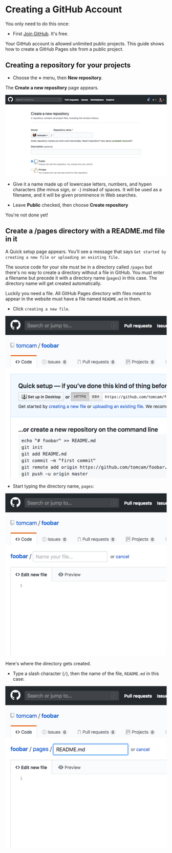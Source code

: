 # Creating a GitHub Account

You only need to do this once:

* First [Join GitHub](https://github.com/join). It's free.

Your GitHub account is allowed unlimited public projects.
This guide shows how to create a GitHub Pages site from a public project.

## Creating a repository for your projects

* Choose the **+** menu, then **New repository**.

The **Create a new repository** page appears.

![Creating a new repository](./images/create-new-github-repository.png)

* Give it a name made up of lowercase letters, numbers, and hypen characters (the minus sign, or `-`) instead
of spaces. It will be used as a filename, and it will be given prominence in Web searches.

* Leave **Public** checked, then choose **Create repository**

You're not done yet!

## Create a /pages directory with a README.md file in it

A Quick setup page appears. You'll see a message that says `Get started by creating a new file or uploading an existing file.`

The source code for your site must be in a directory called `/pages` but there's no way to
create a directory without a file in GitHub. You must enter a filename but precede it
with a directory name (`pages`) in this case. The directory name will get created
automatically.

Luckily you need a file. All GitHub Pages directory with files meant to appear in the website
must have a file named `README.md` in them.

* Click `creating a new file`.

![The create a new file page](./images/quick-setup-create-a-new-file.png)

* Start typing the directory name, `pages`:

![](./images/create-a-new-file-pages-directory.png)

Here's where the directory gets created.

* Type a slash character (`/`), then the name of the file, `README.md` in this case:

![Creating a pages directory and a README.md file at the same time](./images/github-create-readme-file.png)

